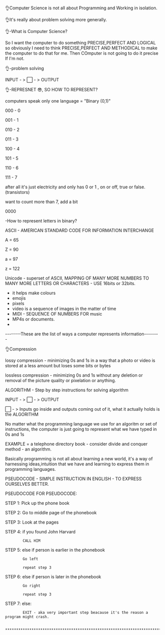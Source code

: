 👌Computer Science is not all about Programming and Working in isolation.

👌It's really about problem solving more generally.

👌-What is Computer Science?

So I want the computer to do something PRECISE,PERFECT AND LOGICAL so obviously I need to think PRECISE,PERFECT AND METHODICAL to make the computer to do that for me. Then COmputer is not going to do it precise If I'm not.

👌-problem solving

INPUT - > ⬜ - > OUTPUT

👌-REPRESNET 😎, SO HOW TO REPRESENT?

computers speak only one language = "Binary (0,1)"

000 - 0

001 - 1

010 - 2

011 - 3

100 - 4

101 - 5

110 - 6

111 - 7

after all it's just electricity and only has 0 or 1 , on or off, true or false.(transistors)

want to count more than 7, add a bit

0000

-How to represent letters in binary?

ASCII - AMERICAN STANDARD CODE FOR INFORMATION INTERCHANGE

A = 65

Z = 90

a = 97 

z = 122

Unicode - superset of ASCII, MAPPING OF MANY MORE NUMBERS TO MANY MORE LETTERS OR CHARACTERS - USE 16bits or 32bits.

- it helps make colours
- emojis
- pixels
- video is a sequence of images in the matter of time
- MIDI - SEQUENCE OF NUMBERS FOR music
- MP4s or documents.
- 
--------These are the list of ways a computer represents information--------
  
👌Compression 

lossy compression - minimizing 0s and 1s in a way that a photo or video is stored at a  less amount but loses some bits or bytes

lossless compression - minimizing 0s and 1s without any deletion or removal of the picture quality or pixelation or anything.

ALGORITHM - Step by step instructions for solving algorithm

INPUT - > ⬜ - > OUTPUT

⬜ - > Inputs go inside and outputs coming out of it, what it actually holds is the ALGORITHM

No matter what the programming language we use for an algoritm or set of instructions, the computer is just going to represent what we have typed in 0s and 1s

EXAMPLE = a telephone directory book - consider divide and conquer method - an algorithm.

Basically programming is not all about learning a new world, it's a way of harnessing ideas,intuition that we have and learning to express them in programming languages.

PSEUDOCODE - SIMPLE INSTRUCTION IN ENGLISH - TO EXPRESS OURSELVES BETTER.

PSEUDOCODE FOR PSEUDOCODE:

STEP 1: Pick up the phone book

STEP 2: Go to middle page of the phonebook

STEP 3: Look at the pages

STEP 4: if you found John Harvard

            CALL HIM
            
STEP 5: else if person is earlier in the phonebook

            Go left
            
            repeat step 3
            
STEP 6: else if person is later in the phonebook

            Go right
            
            repeat step 3
            
STEP 7: else:

            EXIT - aka very important step beacause it's the reason a program might crash.

            ************************************************************************************************************************************
